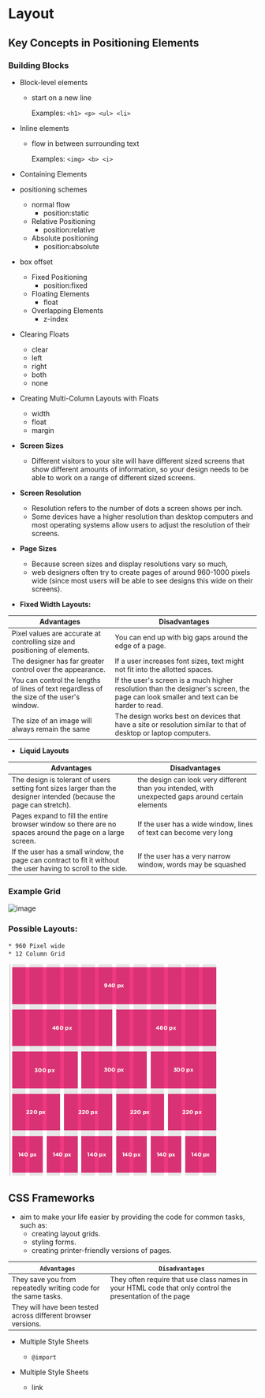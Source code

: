 # Layout

## Key Concepts in Positioning Elements

### Building Blocks
* Block-level elements
    * start on a new line

        Examples: `<h1> <p> <ul> <li>`

* Inline elements
    * flow in between surrounding text

        Examples: `<img> <b> <i>`

* Containing Elements

* positioning schemes
    * normal flow
        * position:static
    * Relative Positioning
        * position:relative
    * Absolute positioning
        * position:absolute

* box offset
    * Fixed Positioning
        * position:fixed
    * Floating Elements
        * float
    * Overlapping Elements
        * z-index

* Clearing Floats
    * clear
    * left
    * right
    * both
    * none

* Creating Multi-Column Layouts with Floats
    * width
    * float
    * margin

* **Screen Sizes**
    * Different visitors to your site will have different sized screens that show different amounts of information, so your design needs to be able to work on a range of different sized screens.

* **Screen Resolution**
    * Resolution refers to the number of dots a screen shows per inch. 
    * Some devices have a higher resolution than desktop computers and most operating systems allow users to adjust the resolution of their screens.

* **Page Sizes**
    * Because screen sizes and display resolutions vary so much, 
    * web designers often try to create pages of around 960-1000 pixels wide (since most users will be able to see designs this wide on their screens).

* **Fixed Width Layouts:**

|Advantages|Disadvantages|
|--|--|
| Pixel values are accurate at controlling size and positioning of elements.| You can end up with big gaps around the edge of a page. |
| The designer has far greater control over the appearance.| If a user increases font sizes, text might not fit into the allotted spaces. |
| You can control the lengths of lines of text regardless of the size of the user's window.| If the user's screen is a much higher resolution than the designer's screen, the page can look smaller and text can be harder to read. |
| The size of an image will always remain the same | The design works best on devices that have a site or resolution similar to that of desktop or laptop computers. |


* **Liquid Layouts**

|Advantages| Disadvantages|
|--|--|
| The design is tolerant of users setting font sizes larger than the designer intended (because the page can stretch).| the design can look very different than you intended, with unexpected gaps around certain elements |
|Pages expand to fill the entire browser window so there are no spaces around the page on a large screen. | If the user has a wide window, lines of text can become very long |
| If the user has a small window, the page can contract to fit it without the user having to scroll to the side. | If the user has a very narrow window, words may be squashed |



### Example Grid

![image](https://th.bing.com/th/id/OIP.7NkqIWt5Qgin1oknpoI8qAHaFT?w=284&h=203&c=7&o=5&pid=1.7)


### Possible Layouts:
    * 960 Pixel wide
    * 12 Column Grid

![image](img/PossibleLayouts.png)

## CSS Frameworks

* aim to make your life easier by providing the code for common tasks, such as:
    * creating layout grids.
    * styling forms. 
    * creating printer-friendly versions of pages. 

|`Advantages`| `Disadvantages`|
|--|--|
| They save you from repeatedly writing code for the same tasks.|They often require that use class names in your HTML code that only control the presentation of the page | 
| They will have been tested across different browser versions.| |

* Multiple Style Sheets
    * `@import`

* Multiple Style Sheets
    * link

